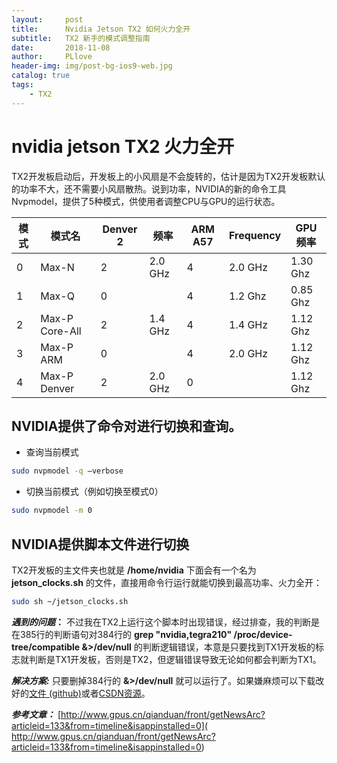 ```yaml
---
layout:     post
title:      Nvidia Jetson TX2 如何火力全开
subtitle:   TX2 新手的模式调整指南
date:       2018-11-08
author:     PLlove
header-img: img/post-bg-ios9-web.jpg
catalog: true
tags:
    - TX2
---
```

# nvidia jetson TX2 火力全开


TX2开发板启动后，开发板上的小风扇是不会旋转的，估计是因为TX2开发板默认的功率不大，还不需要小风扇散热。说到功率，NVIDIA的新的命令工具Nvpmodel，提供了5种模式，供使用者调整CPU与GPU的运行状态。

| 模式     | 模式名 | Denver 2|频率|ARM A57|Frequency|GPU 频率|
| ---     | --- | --- | --- | --- | ---|---|
|0|Max-N    |2|2.0 GHz|4|2.0 GHz|1.30 Ghz|
|1|Max-Q|0  | |4|1.2 Ghz|0.85 Ghz|
|2|Max-P Core-All|2|1.4 GHz|4|1.4 GHz|1.12 Ghz|
|3|Max-P ARM|0| |4|2.0 GHz|1.12 Ghz
|4|Max-P Denver|2|2.0 GHz|0| |1.12 Ghz

## NVIDIA提供了命令对进行切换和查询。

* 查询当前模式
```sh
sudo nvpmodel -q –verbose
```
* 切换当前模式（例如切换至模式0）
```sh
sudo nvpmodel -m 0
```
## NVIDIA提供脚本文件进行切换

TX2开发板的主文件夹也就是 __/home/nvidia__ 下面会有一个名为 **jetson_clocks.sh** 的文件，直接用命令行运行就能切换到最高功率、火力全开：
```sh
sudo sh ~/jetson_clocks.sh
```
***遇到的问题*：** 不过我在TX2上运行这个脚本时出现错误，经过排查，我的判断是在385行的判断语句对384行的 **grep "nvidia,tegra210" /proc/device-tree/compatible &>/dev/null** 的判断逻辑错误，本意是只要找到TX1开发板的标志就判断是TX1开发板，否则是TX2，但逻辑错误导致无论如何都会判断为TX1。

***解决方案:*** 只要删掉384行的 **&>/dev/null** 就可以运行了。如果嫌麻烦可以下载改好的[文件
(github)](https://github.com/piaoling199/TX2-notes/blob/master/sources/jetson_clocks.sh)或者[CSDN资源](https://download.csdn.net/download/weixin_43640369/10772540)。

***参考文章：*** [http://www.gpus.cn/qianduan/front/getNewsArc?articleid=133&from=timeline&isappinstalled=0]( http://www.gpus.cn/qianduan/front/getNewsArc?articleid=133&from=timeline&isappinstalled=0)
